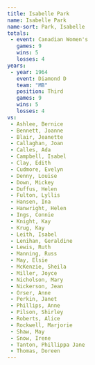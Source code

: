 ```yaml
---
title: Isabelle Park
name: Isabelle Park
name-sort: Park, Isabelle
totals:
 - event: Canadian Women's
   games: 9
   wins: 5
   losses: 4
years:
 - year: 1964
   event: Diamond D
   team: "MB"
   position: Third
   games: 9
   wins: 5
   losses: 4
vs:
 - Ashlee, Bernice
 - Bennett, Joanne
 - Blair, Jeanette
 - Callaghan, Joan
 - Calles, Ada
 - Campbell, Isabel
 - Clay, Edith
 - Cudmore, Evelyn
 - Denny, Louise
 - Down, Mickey
 - Duffus, Helen
 - Fulton, Lyllis
 - Hansen, Ina
 - Hanwright, Helen
 - Ings, Connie
 - Knight, Kay
 - Krug, Kay
 - Leith, Isabel
 - Lenihan, Geraldine
 - Lewis, Ruth
 - Manning, Russ
 - May, Elsie
 - McKenzie, Sheila
 - Miller, Joyce
 - Nicholson, Mary
 - Nickerson, Jean
 - Orser, Anne
 - Perkin, Janet
 - Phillips, Anne
 - Pilson, Shirley
 - Roberts, Alice
 - Rockwell, Marjorie
 - Shaw, May
 - Snow, Irene
 - Tanton, Phillippa Jane
 - Thomas, Doreen
---
```

